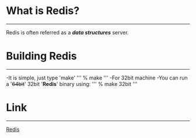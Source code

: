 # **What is Redis?**
-------------------------
Redis is often referred as a ***data structures*** server.

# **Building Redis**
------------------------
-It is simple, just type 'make'
'''
% make
'''
-For 32bit machine
	-You can run a '~~64bit~~' 32bit '**Redis**' binary using:
'''
% make 32bit
'''
# Link
---------------------
[Redis](https://redis.io)

